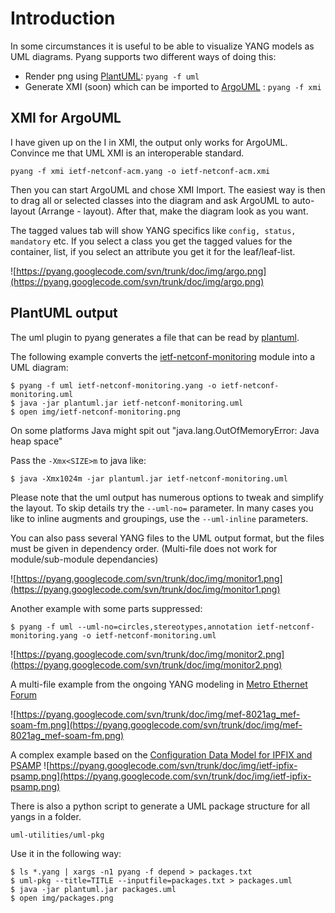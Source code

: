 # Introduction #

In some circumstances it is useful to be able to visualize YANG models as UML diagrams.
Pyang supports two different ways of doing this:
  * Render png using [PlantUML](http://plantuml.sourceforge.net/): `pyang -f uml`
  * Generate XMI (soon) which can be imported to [ArgoUML](http://argouml.tigris.org/) : `pyang -f xmi`


## XMI for ArgoUML ##
I have given up on the I in XMI, the output only works for ArgoUML. Convince me that UML XMI is an interoperable standard.

```
pyang -f xmi ietf-netconf-acm.yang -o ietf-netconf-acm.xmi
```

Then you can start ArgoUML and chose XMI Import.
The easiest way is then to drag all or selected classes into the diagram and ask ArgoUML to auto-layout (Arrange - layout). After that, make the diagram look as you want.

The tagged values tab will show YANG specifics like `config, status, mandatory` etc. If you select a class
you get the tagged values for the container, list, if you select an attribute you get it for the leaf/leaf-list.


![https://pyang.googlecode.com/svn/trunk/doc/img/argo.png](https://pyang.googlecode.com/svn/trunk/doc/img/argo.png)



## PlantUML output ##

The uml plugin to pyang generates a file that can be read by [plantuml](http://plantuml.sourceforge.net/).

The following example converts the [ietf-netconf-monitoring](http://tools.ietf.org/html/rfc6022) module into a UML diagram:


```
$ pyang -f uml ietf-netconf-monitoring.yang -o ietf-netconf-monitoring.uml
$ java -jar plantuml.jar ietf-netconf-monitoring.uml 
$ open img/ietf-netconf-monitoring.png
```

On some platforms Java might spit out "java.lang.OutOfMemoryError: Java heap space"

Pass the `-Xmx<SIZE>m` to java like:

```
$ java -Xmx1024m -jar plantuml.jar ietf-netconf-monitoring.uml 
```


Please note that the uml output has numerous options to tweak and simplify the layout. To skip details try the `--uml-no=` parameter. In many cases you like to inline augments and groupings, use the `--uml-inline` parameters.

You can also pass several YANG files to the UML output format, but the files must be given in dependency order. (Multi-file does not work for module/sub-module dependancies)

![https://pyang.googlecode.com/svn/trunk/doc/img/monitor1.png](https://pyang.googlecode.com/svn/trunk/doc/img/monitor1.png)


Another example with some parts suppressed:
```
$ pyang -f uml --uml-no=circles,stereotypes,annotation ietf-netconf-monitoring.yang -o ietf-netconf-monitoring.uml
```

![https://pyang.googlecode.com/svn/trunk/doc/img/monitor2.png](https://pyang.googlecode.com/svn/trunk/doc/img/monitor2.png)

A multi-file example from the ongoing YANG modeling in [Metro Ethernet Forum](http://metroethernetforum.org/)

![https://pyang.googlecode.com/svn/trunk/doc/img/mef-8021ag_mef-soam-fm.png](https://pyang.googlecode.com/svn/trunk/doc/img/mef-8021ag_mef-soam-fm.png)

A complex example based on the [Configuration Data Model for IPFIX and PSAMP](http://www.rfc-editor.org/internet-drafts/draft-ietf-ipfix-configuration-model-08.txt)
![https://pyang.googlecode.com/svn/trunk/doc/img/ietf-ipfix-psamp.png](https://pyang.googlecode.com/svn/trunk/doc/img/ietf-ipfix-psamp.png)



There is also a python script to generate a UML package structure for all yangs in a folder.

`uml-utilities/uml-pkg`

Use it in the following way:
```
$ ls *.yang | xargs -n1 pyang -f depend > packages.txt
$ uml-pkg --title=TITLE --inputfile=packages.txt > packages.uml
$ java -jar plantuml.jar packages.uml
$ open img/packages.png


```